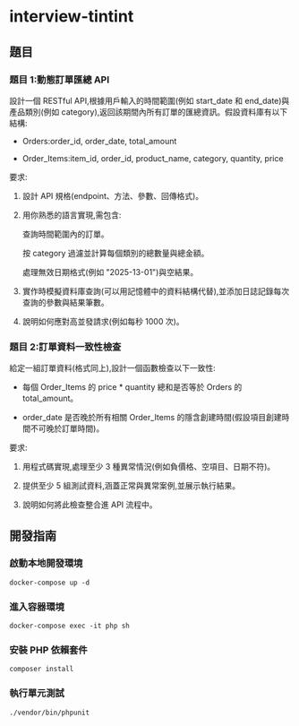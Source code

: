 # interview-tintint

## 題目

### 題目 1:動態訂單匯總 API

設計一個 RESTful API,根據用戶輸入的時間範圍(例如 start_date 和 end_date)與產品類別(例如 category),返回該期間內所有訂單的匯總資訊。假設資料庫有以下結構:

* Orders:order_id, order_date, total_amount

* Order_Items:item_id, order_id, product_name, category, quantity, price

要求:

1. 設計 API 規格(endpoint、方法、參數、回傳格式)。

2. 用你熟悉的語言實現,需包含:

   查詢時間範圍內的訂單。

   按 category 過濾並計算每個類別的總數量與總金額。

   處理無效日期格式(例如 "2025-13-01")與空結果。

3. 實作時模擬資料庫查詢(可以用記憶體中的資料結構代替),並添加日誌記錄每次查詢的參數與結果筆數。

4. 說明如何應對高並發請求(例如每秒 1000 次)。

### 題目 2:訂單資料一致性檢查

給定一組訂單資料(格式同上),設計一個函數檢查以下一致性:

* 每個 Order_Items 的 price * quantity 總和是否等於 Orders 的 total_amount。

* order_date 是否晚於所有相關 Order_Items 的隱含創建時間(假設項目創建時間不可晚於訂單時間)。

要求:

1. 用程式碼實現,處理至少 3 種異常情況(例如負價格、空項目、日期不符)。

2. 提供至少 5 組測試資料,涵蓋正常與異常案例,並展示執行結果。

3. 說明如何將此檢查整合進 API 流程中。

## 開發指南

### 啟動本地開發環境

```shell
docker-compose up -d
```

### 進入容器環境

```shell
docker-compose exec -it php sh
```

### 安裝 PHP 依賴套件

```shell
composer install
```

### 執行單元測試

```shell
./vendor/bin/phpunit
```
